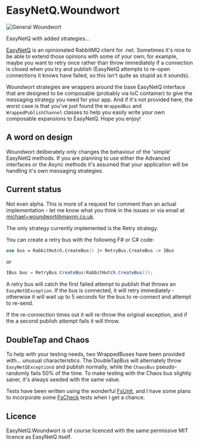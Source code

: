 # EasyNetQ.Woundwort

![General Woundwort](http://images.wikia.com/watershipdown/images/6/6a/GeneralWoundwort.jpg)

EasyNetQ with added strategies...

[EasyNetQ](https://github.com/mikehadlow/EasyNetQ) is an opinionated RabbitMQ client for .net. Sometimes it's nice to be able to extend those opinions with some of your own; for example, maybe you want to retry once rather than throw immediately if a connection is closed when you try and publish (EasyNetQ attempts to re-open connections it knows have failed, so this isn't quite as stupid as it sounds).

Woundwort strategies are wrappers around the base EasyNetQ interface that are designed to be composable (probably via IoC container) to give the messaging strategy you need for your app. And if it's not provided here, the worst case is that you've just found the `WrappedBus` and `WrappedPublishChannel` classes to help you easily write your own composable expansions to EasyNetQ. Hope you enjoy!

## A word on design

Woundwort deliberately only changes the behaviour of the 'simple' EasyNetQ methods. If you are planning to use either the Advanced interfaces or the Async methods it's assumed that your application will be handling it's own messaging strategies.


## Current status

Not even alpha. This is more of a request for comment than an actual implementation - let me know what you think in the issues or via email at michael+woundwort@mavnn.co.uk. 

The only strategy currently implemented is the Retry strategy.

You can create a retry bus with the following F# or C# code:

```fsharp
use bus = RabbitHutch.CreateBus() |> RetryBus.CreateBus :> IBus
```

or

```csharp
IBus bus = RetryBus.CreateBus(RabbitHutch.CreateBus());
```

A retry bus will catch the first failed attempt to publish that throws an `EasyNetQException`. If the bus is connected, it will retry immediately - otherwise it will wait up to 5 seconds for the bus to re-connect and attempt to re-send.

If the re-connection times out it will re-throw the original exception, and if the a second publish attempt fails it will throw.

## DoubleTap and Chaos

To help with your testing needs, two WrappedBuses have been provided with... unusual characteristics. The DoubleTapBus will alternately throw `EasyNetQException`s and publish normally, while the `ChaosBus` pseudo-randomly fails 50% of the time. To make testing with the Chaos bus slightly saner, it's always seeded with the same value.

Tests have been written using the wonderful [FsUnit](http://code.google.com/p/fsunit/), and I have some plans to incorporate some [FsCheck](http://fscheck.codeplex.com/) tests when I get a chance.

## Licence

EasyNetQ.Woundwort is of course licenced with the same permissive MIT licence as EasyNetQ itself.
